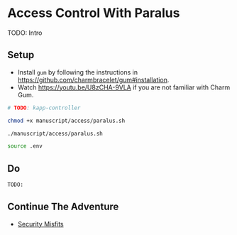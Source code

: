 # Access Control With Paralus

TODO: Intro

## Setup

* Install `gum` by following the instructions in https://github.com/charmbracelet/gum#installation.
* Watch https://youtu.be/U8zCHA-9VLA if you are not familiar with Charm Gum.

```bash
# TODO: kapp-controller

chmod +x manuscript/access/paralus.sh

./manuscript/access/paralus.sh

source .env
```

## Do

```bash
TODO:
```

## Continue The Adventure

* [Security Misfits](../security-misc/README.md)

